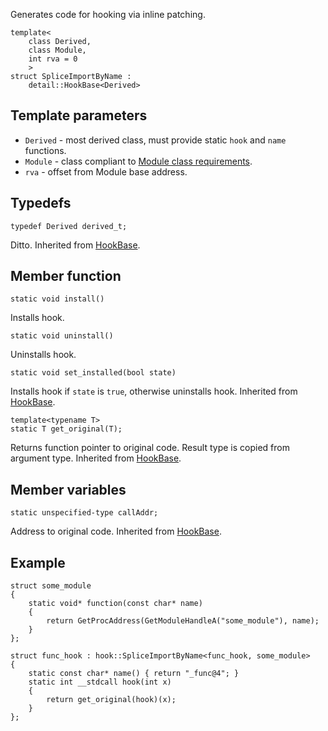 Generates code for hooking via inline patching.

```
template<
    class Derived,
    class Module,
    int rva = 0
    >
struct SpliceImportByName :
    detail::HookBase<Derived>
```

## Template parameters ##

  * `Derived` - most derived class, must provide static `hook` and `name` functions.
  * `Module` - class compliant to [Module class requirements](ModuleClassReq.md).
  * `rva` - offset from Module base address.

## Typedefs ##
```
typedef Derived derived_t;
```
Ditto. Inherited from [HookBase](HookBase.md).

## Member function ##

```
static void install()
```
Installs hook.
```
static void uninstall()
```
Uninstalls hook.
```
static void set_installed(bool state)
```
Installs hook if `state` is `true`, otherwise uninstalls hook.
Inherited from [HookBase](HookBase.md).
```
template<typename T>
static T get_original(T);
```
Returns function pointer to original code. Result type is copied from argument type.
Inherited from [HookBase](HookBase.md).

## Member variables ##

```
static unspecified-type callAddr;
```
Address to original code.
Inherited from [HookBase](HookBase.md).

## Example ##

```
struct some_module
{
    static void* function(const char* name)
    {
        return GetProcAddress(GetModuleHandleA("some_module"), name);
    }    
};

struct func_hook : hook::SpliceImportByName<func_hook, some_module>
{
    static const char* name() { return "_func@4"; }
    static int __stdcall hook(int x)
    {
        return get_original(hook)(x);
    }
};
```